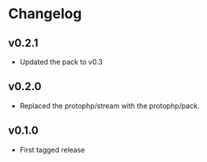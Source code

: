 # Changelog

## v0.2.1

* Updated the pack to v0.3

## v0.2.0

* Replaced the protophp/stream with the protophp/pack.

## v0.1.0

* First tagged release